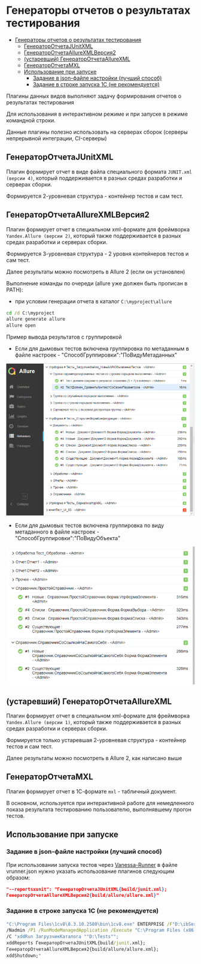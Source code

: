 <a id="markdown-генераторы-отчетов-о-результатах-тестирования" name="генераторы-отчетов-о-результатах-тестирования"></a>
# Генераторы отчетов о результатах тестирования

<!-- TOC -->

- [Генераторы отчетов о результатах тестирования](#генераторы-отчетов-о-результатах-тестирования)
    - [ГенераторОтчетаJUnitXML](#генераторотчетаjunitxml)
    - [ГенераторОтчетаAllureXMLВерсия2](#генераторотчетаallurexmlверсия2)
    - [(устаревший) ГенераторОтчетаAllureXML](#устаревший-генераторотчетаallurexml)
    - [ГенераторОтчетаMXL](#генераторотчетаmxl)
    - [Использование при запуске](#использование-при-запуске)
        - [Задание в json-файле настройки (лучший способ)](#задание-в-json-файле-настройки-лучший-способ)
        - [Задание в строке запуска 1С (не рекомендуется)](#задание-в-строке-запуска-1с-не-рекомендуется)

<!-- /TOC -->

Плагины данных видов выполняют задачу формирования отчетов о результатах тестирования

Для использования в интерактивном режиме и при запуске в режиме командной строки.

Данные плагины полезно использовать на серверах сборок (серверы непрерывной интеграции, CI-серверы)

<a id="markdown-генераторотчетаjunitxml" name="генераторотчетаjunitxml"></a>
## ГенераторОтчетаJUnitXML

Плагин формирует отчет в виде файла специального формата `JUNIT.xml (версии 4)`, который поддерживается в разных средах разработки и серверах сборки.

Формируется 2-уровневая структура - контейнер тестов и сам тест.

<a id="markdown-генераторотчетаallurexmlверсия2" name="генераторотчетаallurexmlверсия2"></a>
## ГенераторОтчетаAllureXMLВерсия2

Плагин формирует отчет в специальном xml-формате для фреймворка `Yandex.Allure (версии 2)`, который также поддерживается в разных средах разработки и серверах сборки.

Формируется 3-уровневая структура - 2 уровня контейнеров тестов и сам тест.

Далее результаты можно посмотреть в Allure 2 (если он установлен)

Выполнение команды по очереди (allure уже должен быть прописан в PATH):

- при условии генерации отчета в каталог `C:\myproject\allure`

```cmd
cd /d C:\myproject
allure generate allure
allure open
```

Пример вывода результатов с группировкой

- Если для дымовых тестов включена группировка по метаданным в файле настроек - "СпособГруппировки":"ПоВидуМетаданных"

![](/doc/images/results-Allure2.png)

- Если для дымовых тестов включена группировка по виду метаданного в файле настроек - "СпособГруппировки":"ПоВидуОбъекта"

![](/doc/images/results-Allure2-Group-by-Single-Metadata.png)

<!-- ![](./doc/images/MakeAutoVideo.png) -->

<a id="markdown-устаревший-генераторотчетаallurexml" name="устаревший-генераторотчетаallurexml"></a>
## (устаревший) ГенераторОтчетаAllureXML

Плагин формирует отчет в специальном xml-формате для фреймворка `Yandex.Allure (версии 1)`, который также поддерживается в разных средах разработки и серверах сборки.

Формируется только устаревшая 2-уровневая структура - контейнер тестов и сам тест.

Далее результаты можно посмотреть в Allure 2, как написано выше

<a id="markdown-генераторотчетаmxl" name="генераторотчетаmxl"></a>
## ГенераторОтчетаMXL

Плагин формирует отчет в 1С-формате `mxl` - табличный документ.

В основном, используется при интерактивной работе для немедленного показа результата тестированию пользователю, выполнявшему прогон тестов.

<a id="markdown-использование-при-запуске" name="использование-при-запуске"></a>
## Использование при запуске

<a id="markdown-задание-в-json-файле-настройки-лучший-способ" name="задание-в-json-файле-настройки-лучший-способ"></a>
### Задание в json-файле настройки (лучший способ)

При использовании запуска тестов через [Vanessa-Runner](https://github.com/silverbulleters/vanessa-runner) в файле vrunner.json нужно указать использование плагинов следующим образом:

```json
"--reportsxunit": "ГенераторОтчетаJUnitXML{build/junit.xml};
ГенераторОтчетаAllureXMLВерсия2{build/allure/allure.xml}"
```

<a id="markdown-задание-в-строке-запуска-1с-не-рекомендуется" name="задание-в-строке-запуска-1с-не-рекомендуется"></a>
### Задание в строке запуска 1С (не рекомендуется)

```cmd
"C:\Program Files\1cv8\8.3.10.2580\bin\1cv8.exe" ENTERPRISE /F"D:\ibService" 
/Nadmin /P1 /RunModeManagedApplication /Execute "C:\Program Files (x86)\OneScript\lib\add\xddTestRunner.epf"
/C "xddRun ЗагрузчикКаталога ""D:\Tests"";
xddReports ГенераторОтчетаJUnitXML{build/junit.xml};
ГенераторОтчетаAllureXMLВерсия2{build/allure/allure.xml};
xddShutdown;"
```
